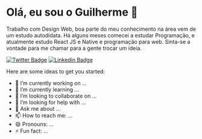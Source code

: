 <h1>Olá, eu sou o Guilherme 👋</h1>

Trabalho com Design Web, boa parte do meu conhecimento na área vem de um estudo autodidata. Há alguns meses comecei a estudar Programação, e atualmente estudo React JS e Native e programação para web. Sinta-se a vontade para me chamar para a gente trocar um ideia.

[![Twitter Badge](https://img.shields.io/badge/-@oglimap-3D464D?style=flat-square&labelColor=26A8AF&logo=twitter&logoColor=white&link=https://twitter.com/dieegosf)](https://twitter.com/oglimap) 
[![Linkedin Badge](https://img.shields.io/badge/-Guilherme-3D464D?style=flat-square&labelColor=26A8AF&logo=Linkedin&logoColor=white&link=https://www.linkedin.com/in/diego-schell-fernandes/)](https://www.linkedin.com/in/glimap/)

Here are some ideas to get you started:

- 🔭 I’m currently working on ...
- 🌱 I’m currently learning ...
- 👯 I’m looking to collaborate on ...
- 🤔 I’m looking for help with ...
- 💬 Ask me about ...
- 📫 How to reach me: ...
- 😄 Pronouns: ...
- ⚡ Fun fact: ...
